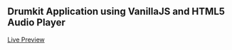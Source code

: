 ## Drumkit Application using VanillaJS and HTML5 Audio Player

[Live Preview](http://littlewonder.github.io/drumkit)
